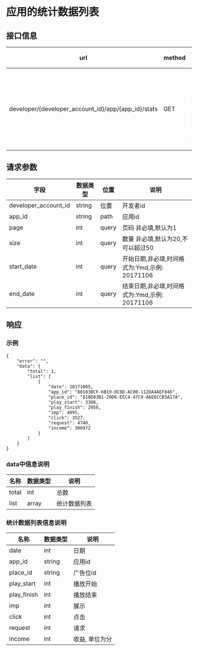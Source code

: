 ﻿# 应用的统计数据列表

## 接口信息

url | method | 说明
---|---|--
developer/{developer_account_id}/app/{app_id}/stats | GET | 应用的统计数据列表

## 请求参数

字段 | 数据类型 | 位置 | 说明
---|---|--|--
developer_account_id | string | 位置 | 开发者id
app_id | string | path | 应用id
page | int | query | 页码 非必填,默认为1
size | int | query | 数量 非必填,默认为20,不可以超过50 
start_date | int | query | 开始日期,非必填,时间格式为:Ymd,示例: 20171106
end_date | int | query | 结束日期,非必填,时间格式为:Ymd,示例: 20171106

## 响应
### 示例

```
{
    "error": "",
    "data": {
        "total": 1,
        "list": [
            {
                "date": 20171005,
                "app_id": "80183BCF-6B19-0C8D-AC00-112DA4AEF846",
                "place_id": "818D83B1-20D6-EEC4-47C9-A6E6CCB3A17A",
                "play_start": 3386,
                "play_finish": 2956,
                "imp": 4095,
                "click": 3527,
                "request": 4740,
                "income": 306972
            }
        ]
    }
}
```

### data中信息说明

名称 | 数据类型 | 说明
---|---|--
total | int | 总数
list | array | 统计数据列表

### 统计数据列表信息说明

名称 | 数据类型 | 说明
---|---|--
date | int | 日期
app_id | string | 应用id
place_id | string | 广告位id
play_start | int | 播放开始
play_finish | int | 播放结束
imp | int | 展示
click | int | 点击
request | int | 请求
income | int | 收益, 单位为分
